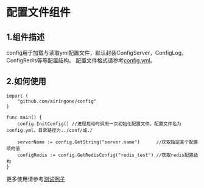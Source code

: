 # 配置文件组件
## 1.组件描述
config用于加载与读取yml配置文件，默认封装ConfigServer，ConfigLog，ConfigRedis等等配置结构。
配置文件格式请参考[config.yml](https://github.com/airingone/config/blob/master/config.yml)。

## 2.如何使用
```
import (
    "github.com/airingone/config"
)

func main() {
    config.InitConfig() //进程启动时调用一次初始化配置文件，配置文件名为config.yml，目录路径为../conf/或./

    serverName := config.GetString("server.name")      //获取指定某个配置项的值
    configRedis := config.GetRedisConfig("redis_test") //获取redis配置结构
}
```
更多使用请参考[测试例子](https://github.com/airingone/config/blob/master/config_test.go)
